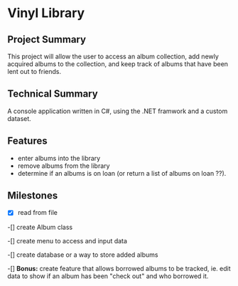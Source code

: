 ﻿

# Vinyl Library

## Project Summary
This project will allow the user to access an album collection, add newly acquired albums to the collection, and keep track of albums that have been lent out to friends.

## Technical Summary
A console application written in C#, using the .NET framwork and a custom dataset.

## Features
* enter albums into the library
* remove albums from the library
* determine if an albums is on loan (or return a list of albums on loan ??).

## Milestones
-[X] read from file  

-[] create Album class  

-[] create menu to access and input data  

-[] create database or a way to store added albums  

-[] **Bonus:** create feature that allows borrowed albums to be tracked, ie. edit data to show if an album has been "check out" and who borrowed it.
